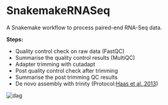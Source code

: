 # SnakemakeRNASeq
A Snakemake workflow to process paired-end RNA-Seq data.

**Steps:**

- Quality control check on raw data (FastQC)
- Summarise the quality control results (MultiQC)
- Adapter trimming with cutadapt
- Post quality control check after trimming
- Summarise the post trimming QC results 
- De novo assembly with trinity (Protocol:[Haas et al.,2013](https://www.nature.com/articles/nprot.2013.084.pdf))

![dag](https://user-images.githubusercontent.com/42179487/59511884-6baff900-8e85-11e9-8865-599dae245db1.png)


